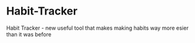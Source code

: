 # Habit-Tracker
Habit Tracker - new useful tool that makes making habits way more esier than it was before

